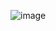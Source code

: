 ![image](https://github.com/sleechar/BracketCheck/assets/143256611/631c871f-b4f4-4835-a535-805307ce5aa3)
